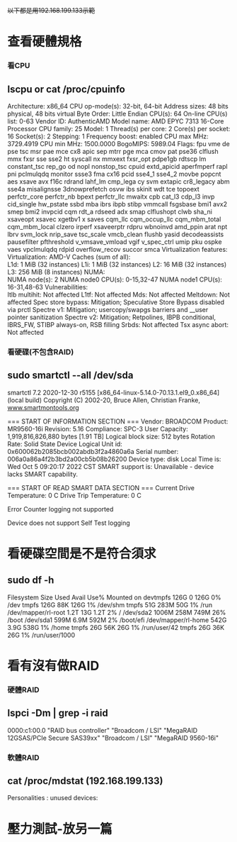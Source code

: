 ~~以下都是用192.168.199.133示範~~

# 查看硬體規格

### 看CPU

## lscpu or cat /proc/cpuinfo

Architecture:            x86_64
  CPU op-mode(s):        32-bit, 64-bit
  Address sizes:         48 bits physical, 48 bits virtual
  Byte Order:            Little Endian
CPU(s):                  64
  On-line CPU(s) list:   0-63
Vendor ID:               AuthenticAMD
  Model name:            AMD EPYC 7313 16-Core Processor
    CPU family:          25
    Model:               1
    Thread(s) per core:  2
    Core(s) per socket:  16
    Socket(s):           2
    Stepping:            1
    Frequency boost:     enabled
    CPU max MHz:         3729.4919
    CPU min MHz:         1500.0000
    BogoMIPS:            5989.04
    Flags:               fpu vme de pse tsc msr pae mce cx8 apic sep mtrr pge mca cmov pat pse36 clflush mmx fxsr sse sse2 ht syscall nx mmxext fxsr_opt pdpe1gb rdtscp lm constant_tsc rep_go
                         od nopl nonstop_tsc cpuid extd_apicid aperfmperf rapl pni pclmulqdq monitor ssse3 fma cx16 pcid sse4_1 sse4_2 movbe popcnt aes xsave avx f16c rdrand lahf_lm cmp_lega
                         cy svm extapic cr8_legacy abm sse4a misalignsse 3dnowprefetch osvw ibs skinit wdt tce topoext perfctr_core perfctr_nb bpext perfctr_llc mwaitx cpb cat_l3 cdp_l3 invp
                         cid_single hw_pstate ssbd mba ibrs ibpb stibp vmmcall fsgsbase bmi1 avx2 smep bmi2 invpcid cqm rdt_a rdseed adx smap clflushopt clwb sha_ni xsaveopt xsavec xgetbv1 x
                         saves cqm_llc cqm_occup_llc cqm_mbm_total cqm_mbm_local clzero irperf xsaveerptr rdpru wbnoinvd amd_ppin arat npt lbrv svm_lock nrip_save tsc_scale vmcb_clean flushb
                         yasid decodeassists pausefilter pfthreshold v_vmsave_vmload vgif v_spec_ctrl umip pku ospke vaes vpclmulqdq rdpid overflow_recov succor smca
Virtualization features: 
  Virtualization:        AMD-V
Caches (sum of all):     
  L1d:                   1 MiB (32 instances)
  L1i:                   1 MiB (32 instances)
  L2:                    16 MiB (32 instances)
  L3:                    256 MiB (8 instances)
NUMA:                    
  NUMA node(s):          2
  NUMA node0 CPU(s):     0-15,32-47
  NUMA node1 CPU(s):     16-31,48-63
Vulnerabilities:         
  Itlb multihit:         Not affected
  L1tf:                  Not affected
  Mds:                   Not affected
  Meltdown:              Not affected
  Spec store bypass:     Mitigation; Speculative Store Bypass disabled via prctl
  Spectre v1:            Mitigation; usercopy/swapgs barriers and __user pointer sanitization
  Spectre v2:            Mitigation; Retpolines, IBPB conditional, IBRS_FW, STIBP always-on, RSB filling
  Srbds:                 Not affected
  Tsx async abort:       Not affected


### 看硬碟(不包含RAID)

## sudo smartctl --all /dev/sda

smartctl 7.2 2020-12-30 r5155 [x86_64-linux-5.14.0-70.13.1.el9_0.x86_64] (local build)
Copyright (C) 2002-20, Bruce Allen, Christian Franke, www.smartmontools.org

=== START OF INFORMATION SECTION ===
Vendor:               BROADCOM
Product:              MR9560-16i
Revision:             5.16
Compliance:           SPC-3
User Capacity:        1,919,816,826,880 bytes [1.91 TB]
Logical block size:   512 bytes
Rotation Rate:        Solid State Device
Logical Unit id:      0x600062b2085bcb002abdb3f2a4860a6a
Serial number:        006a0a86a4f2b3bd2a00cb5b08b26200
Device type:          disk
Local Time is:        Wed Oct  5 09:20:17 2022 CST
SMART support is:     Unavailable - device lacks SMART capability.

=== START OF READ SMART DATA SECTION ===
Current Drive Temperature:     0 C
Drive Trip Temperature:        0 C

Error Counter logging not supported

Device does not support Self Test logging

# 看硬碟空間是不是符合須求

## sudo df -h

Filesystem           Size  Used Avail Use% Mounted on
devtmpfs             126G     0  126G   0% /dev
tmpfs                126G   88K  126G   1% /dev/shm
tmpfs                 51G  283M   50G   1% /run
/dev/mapper/rl-root  1.2T   13G  1.2T   2% /
/dev/sda2           1006M  258M  749M  26% /boot
/dev/sda1            599M  6.9M  592M   2% /boot/efi
/dev/mapper/rl-home  542G  3.9G  538G   1% /home
tmpfs                 26G   56K   26G   1% /run/user/42
tmpfs                 26G   36K   26G   1% /run/user/1000

# 看有沒有做RAID

### 硬體RAID

## lspci -Dm | grep -i raid

0000:c1:00.0 "RAID bus controller" "Broadcom / LSI" "MegaRAID 12GSAS/PCIe Secure SAS39xx" "Broadcom / LSI" "MegaRAID 9560-16i"

### 軟體RAID

## cat /proc/mdstat (192.168.199.133)

Personalities : 
unused devices: <none>

# 壓力測試-放另一篇

